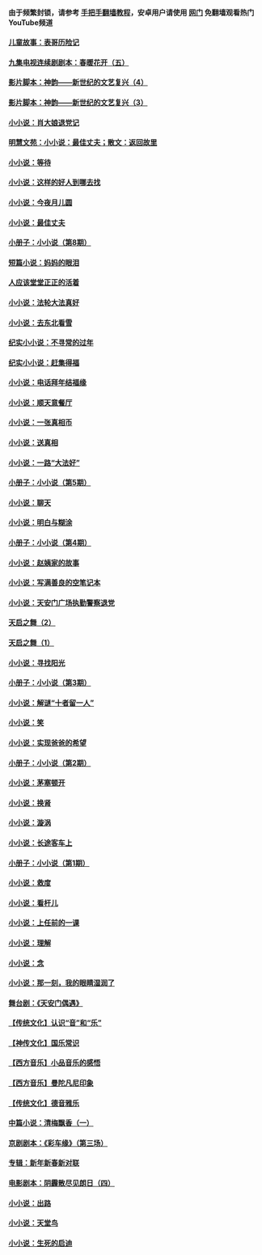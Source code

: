 #### 由于频繁封锁，请参考 [手把手翻墙教程](https://github.com/gfw-breaker/guides/wiki/)，安卓用户请使用 [网门](https://github.com/gfw-breaker/nogfw/blob/master/dl.md?t=05160201) 免翻墙观看热门YouTube频道 

#### [儿童故事：表哥历险记](../pages/328/383535.md?t=05160201) 

#### [九集电视连续剧剧本：春暖花开（五）](../pages/328/275919.md?t=05160201) 

#### [影片脚本：神韵——新世纪的文艺复兴（4）](../pages/328/266089.md?t=05160201) 

#### [影片脚本：神韵——新世纪的文艺复兴（3）](../pages/328/266087.md?t=05160201) 

#### [小小说：肖大娘退党记](../pages/328/239807.md?t=05160201) 

#### [明慧文苑：小小说：最佳丈夫；散文：返回故里](../pages/328/3439.md?t=05160201) 

#### [小小说：等待](../pages/328/223927.md?t=05160201) 

#### [小小说：这样的好人到哪去找](../pages/328/209396.md?t=05160201) 

#### [小小说：今夜月儿圆](../pages/328/193588.md?t=05160201) 

#### [小小说：最佳丈夫](../pages/328/190938.md?t=05160201) 

#### [小册子：小小说（第8期）](../pages/328/188202.md?t=05160201) 

#### [短篇小说：妈妈的眼泪](../pages/328/187712.md?t=05160201) 

#### [人应该堂堂正正的活着](../pages/328/182430.md?t=05160201) 

#### [小小说：法轮大法真好](../pages/328/174669.md?t=05160201) 

#### [小小说：去东北看雪](../pages/328/173882.md?t=05160201) 

#### [纪实小小说：不寻常的过年](../pages/328/173187.md?t=05160201) 

#### [纪实小小说：赶集得福](../pages/328/172652.md?t=05160201) 

#### [小小说：电话拜年结福缘](../pages/328/172533.md?t=05160201) 

#### [小小说：顺天意餐厅](../pages/328/170182.md?t=05160201) 

#### [小小说：一张真相币](../pages/328/169410.md?t=05160201) 

#### [小小说：送真相](../pages/328/166713.md?t=05160201) 

#### [小小说：一路“大法好”](../pages/328/162016.md?t=05160201) 

#### [小册子：小小说（第5期）](../pages/328/161131.md?t=05160201) 

#### [小小说：聊天](../pages/328/159640.md?t=05160201) 

#### [小小说：明白与糊涂](../pages/328/158101.md?t=05160201) 

#### [小册子：小小说（第4期）](../pages/328/158006.md?t=05160201) 

#### [小小说：赵姨家的故事](../pages/328/157843.md?t=05160201) 

#### [小小说：写满善良的空笔记本](../pages/328/157382.md?t=05160201) 

#### [小小说：天安门广场执勤警察退党](../pages/328/156982.md?t=05160201) 

#### [天启之舞（2）](../pages/328/153440.md?t=05160201) 

#### [天启之舞（1）](../pages/328/153439.md?t=05160201) 

#### [小小说：寻找阳光](../pages/328/153065.md?t=05160201) 

#### [小册子：小小说（第3期）](../pages/328/151715.md?t=05160201) 

#### [小小说：解谜“十者留一人”](../pages/328/148967.md?t=05160201) 

#### [小小说：笑](../pages/328/148905.md?t=05160201) 

#### [小小说：实现爸爸的希望](../pages/328/148096.md?t=05160201) 

#### [小册子：小小说（第2期）](../pages/328/147214.md?t=05160201) 

#### [小小说：茅塞顿开](../pages/328/147030.md?t=05160201) 

#### [小小说：换肾](../pages/328/146770.md?t=05160201) 

#### [小小说：漩涡](../pages/328/146683.md?t=05160201) 

#### [小小说：长途客车上](../pages/328/145076.md?t=05160201) 

#### [小册子：小小说（第1期）](../pages/328/143963.md?t=05160201) 

#### [小小说：救度](../pages/328/143927.md?t=05160201) 

#### [小小说：看杆儿](../pages/328/142137.md?t=05160201) 

#### [小小说：上任前的一课](../pages/328/140808.md?t=05160201) 

#### [小小说：理解](../pages/328/140476.md?t=05160201) 

#### [小小说：念](../pages/328/139513.md?t=05160201) 

#### [小小说：那一刻，我的眼睛湿润了](../pages/328/138476.md?t=05160201) 

#### [舞台剧：《天安门偶遇》](../pages/328/117155.md?t=05160201) 

#### [【传统文化】认识“音”和“乐”](../pages/328/108667.md?t=05160201) 

#### [【神传文化】国乐常识](../pages/328/104225.md?t=05160201) 

#### [【西方音乐】小品音乐的感悟](../pages/328/102924.md?t=05160201) 

#### [【西方音乐】曼陀凡尼印象](../pages/328/102922.md?t=05160201) 

#### [【传统文化】德音雅乐](../pages/328/102923.md?t=05160201) 

#### [中篇小说：清梅飘香（一）](../pages/328/101058.md?t=05160201) 

#### [京剧剧本：《彩车缘》（第三场）](../pages/328/96434.md?t=05160201) 

#### [专辑：新年新春新对联](../pages/328/94991.md?t=05160201) 

#### [电影剧本：阴霾散尽见朗日（四）](../pages/328/87081.md?t=05160201) 

#### [小小说：出路](../pages/328/84848.md?t=05160201) 

#### [小小说：天堂鸟](../pages/328/83084.md?t=05160201) 

#### [小小说：生死的启迪](../pages/328/70977.md?t=05160201) 

